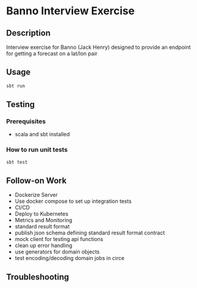 # Banno Interview Exercise

## Description
Interview exercise for Banno (Jack Henry) designed to provide an endpoint for getting a forecast on a lat/lon pair

## Usage
```bash
sbt run
```

## Testing

### Prerequisites
- scala and sbt installed

### How to run unit tests
   ```bash
   sbt test
   ```

## Follow-on Work
 - Dockerize Server
 - Use docker compose to set up integration tests
 - CI/CD
 - Deploy to Kubernetes
 - Metrics and Monitoring
 - standard result format
 - publish json schema defining standard result format contract
 - mock client for testing api functions
 - clean up error handling
 - use generators for domain objects
 - test encoding/decoding domain jobs in circe

## Troubleshooting